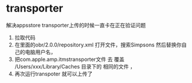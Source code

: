 # transporter
解决appsstore transporter上传的时候一直卡在正在验证问题


1. 拉取代码
2. 在里面的obr/2.0.0/repository.xml 打开文件，搜索Simpsons 然后替换你自己的电脑用户名，
3. 把com.apple.amp.itmstransporter文件 去 覆盖 /Users/xxx/Library/Caches 目录下的 相同的文件 ，
4. 再次运行transpoter 就可以上传了
